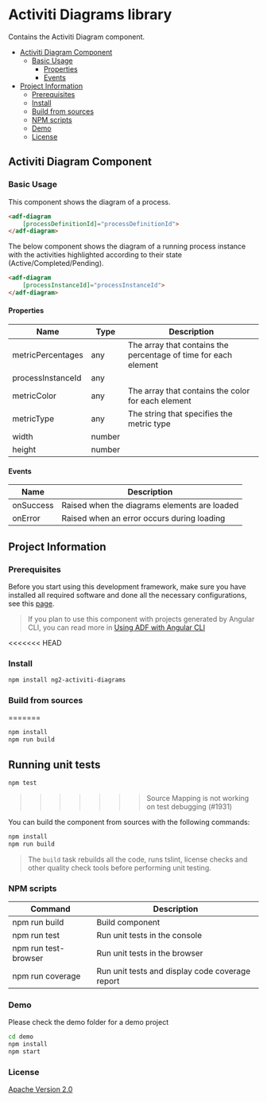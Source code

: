 # Activiti Diagrams library

Contains the Activiti Diagram component.

<!-- markdown-toc start - Don't edit this section.  npm run toc to generate it-->

<!-- toc -->

- [Activiti Diagram Component](#activiti-diagram-component)
  * [Basic Usage](#basic-usage)
    + [Properties](#properties)
    + [Events](#events)
- [Project Information](#project-information)
  * [Prerequisites](#prerequisites)
  * [Install](#install)
  * [Build from sources](#build-from-sources)
  * [NPM scripts](#npm-scripts)
  * [Demo](#demo)
  * [License](#license)

<!-- tocstop -->

<!-- markdown-toc end -->

## Activiti Diagram Component

### Basic Usage

This component shows the diagram of a process.

```html
<adf-diagram 
    [processDefinitionId]="processDefinitionId">
</adf-diagram>
```

The below component shows the diagram of a running process instance with the activities highlighted according to their state (Active/Completed/Pending).

```html
<adf-diagram 
    [processInstanceId]="processInstanceId">
</adf-diagram>
```

#### Properties

| Name | Type | Description |
| --- | --- | -- |
| metricPercentages | any | The array that contains the percentage of time for each element |
| processInstanceId | any | |
| metricColor | any | The array that contains the color for each element |
| metricType | any | The string that specifies the metric type |
| width | number | |
| height | number | |

#### Events

| Name | Description |
| --- | --- |
| onSuccess | Raised when the diagrams elements are loaded |
| onError | Raised when an error occurs during loading |

## Project Information

### Prerequisites

Before you start using this development framework, make sure you have installed all required software and done all the
necessary configurations, see this [page](https://github.com/Alfresco/alfresco-ng2-components/blob/master/PREREQUISITES.md).

> If you plan to use this component with projects generated by Angular CLI, you can read more in [Using ADF with Angular CLI](https://github.com/Alfresco/alfresco-ng2-components/wiki/Angular-CLI)

<<<<<<< HEAD
### Install

```sh
npm install ng2-activiti-diagrams
```

### Build from sources
=======
```sh
npm install
npm run build
```

## Running unit tests

```sh
npm test
```
>>>>>>> Source Mapping is not working on test debugging (#1931)

You can build the component from sources with the following commands:

```sh
npm install
npm run build
```

> The `build` task rebuilds all the code, runs tslint, license checks 
> and other quality check tools before performing unit testing.

### NPM scripts

| Command | Description |
| --- | --- |
| npm run build | Build component |
| npm run test | Run unit tests in the console |
| npm run test-browser | Run unit tests in the browser
| npm run coverage | Run unit tests and display code coverage report |

### Demo

Please check the demo folder for a demo project

```sh
cd demo
npm install
npm start
```

### License

[Apache Version 2.0](https://github.com/Alfresco/alfresco-ng2-components/blob/master/LICENSE)
